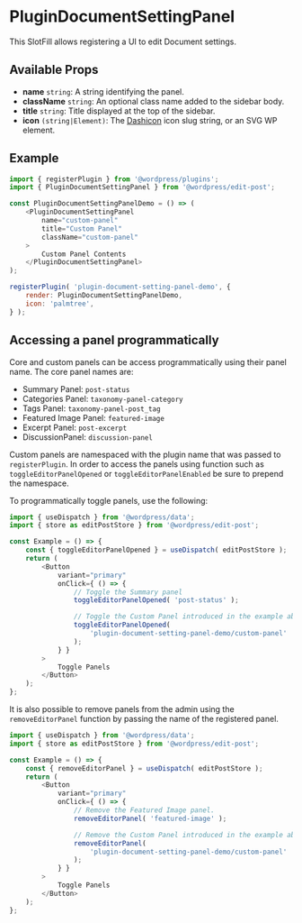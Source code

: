 # PluginDocumentSettingPanel

This SlotFill allows registering a UI to edit Document settings.

## Available Props

-   **name** `string`: A string identifying the panel.
-   **className** `string`: An optional class name added to the sidebar body.
-   **title** `string`: Title displayed at the top of the sidebar.
-   **icon** `(string|Element)`: The [Dashicon](https://developer.wordpress.org/resource/dashicons/) icon slug string, or an SVG WP element.

## Example

```js
import { registerPlugin } from '@wordpress/plugins';
import { PluginDocumentSettingPanel } from '@wordpress/edit-post';

const PluginDocumentSettingPanelDemo = () => (
	<PluginDocumentSettingPanel
		name="custom-panel"
		title="Custom Panel"
		className="custom-panel"
	>
		Custom Panel Contents
	</PluginDocumentSettingPanel>
);

registerPlugin( 'plugin-document-setting-panel-demo', {
	render: PluginDocumentSettingPanelDemo,
	icon: 'palmtree',
} );
```

## Accessing a panel programmatically

Core and custom panels can be access programmatically using their panel name. The core panel names are:

-   Summary Panel: `post-status`
-   Categories Panel: `taxonomy-panel-category`
-   Tags Panel: `taxonomy-panel-post_tag`
-   Featured Image Panel: `featured-image`
-   Excerpt Panel: `post-excerpt`
-   DiscussionPanel: `discussion-panel`

Custom panels are namespaced with the plugin name that was passed to `registerPlugin`.
In order to access the panels using function such as `toggleEditorPanelOpened` or `toggleEditorPanelEnabled` be sure to prepend the namespace.

To programmatically toggle panels, use the following:

```js
import { useDispatch } from '@wordpress/data';
import { store as editPostStore } from '@wordpress/edit-post';

const Example = () => {
	const { toggleEditorPanelOpened } = useDispatch( editPostStore );
	return (
		<Button
			variant="primary"
			onClick={ () => {
				// Toggle the Summary panel
				toggleEditorPanelOpened( 'post-status' );

				// Toggle the Custom Panel introduced in the example above.
				toggleEditorPanelOpened(
					'plugin-document-setting-panel-demo/custom-panel'
				);
			} }
		>
			Toggle Panels
		</Button>
	);
};
```

It is also possible to remove panels from the admin using the `removeEditorPanel` function by passing the name of the registered panel.

```js
import { useDispatch } from '@wordpress/data';
import { store as editPostStore } from '@wordpress/edit-post';

const Example = () => {
	const { removeEditorPanel } = useDispatch( editPostStore );
	return (
		<Button
			variant="primary"
			onClick={ () => {
				// Remove the Featured Image panel.
				removeEditorPanel( 'featured-image' );

				// Remove the Custom Panel introduced in the example above.
				removeEditorPanel(
					'plugin-document-setting-panel-demo/custom-panel'
				);
			} }
		>
			Toggle Panels
		</Button>
	);
};
```
